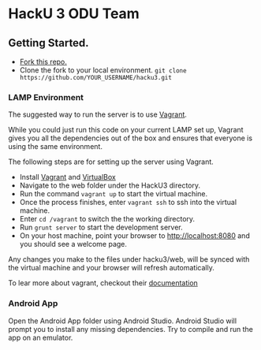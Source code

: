 # HackU 3 ODU Team
## Getting Started.
<a href="" target="_blank"></a>
- <a href="https://github.com/j-mateo/hacku3/fork" target="_blank">Fork this repo.</a>
- Clone the fork to your local environment. `git clone https://github.com/YOUR_USERNAME/hacku3.git`

### LAMP Environment
The suggested way to run the server is to use <a href="https://www.vagrantup.com" target="_blank">Vagrant</a>.

While you could just run this code on your current LAMP set up, Vagrant gives you all the dependencies out of the box and ensures that everyone is using the same environment.

The following steps are for setting up the server using Vagrant.

- Install <a href="https://www.vagrantup.com" target="_blank">Vagrant</a> and <a href="https://virtualbox.org" target="_blank">VirtualBox</a>
- Navigate to the web folder under the HackU3 directory.
- Run the command `vagrant up` to start the virtual machine.
- Once the process finishes, enter `vagrant ssh` to ssh into the virtual machine.
- Enter `cd /vagrant` to switch the the working directory.
- Run `grunt server` to start the development server.
- On your host machine, point your browser to <a href="http://localhost:8080" target="_blank">http://localhost:8080</a> and you should see a welcome page.

Any changes you make to the files under hacku3/web, will be synced with the virtual machine and your browser will refresh automatically.

To lear more about vagrant, checkout their <a href="http://docs.vagrantup.com/v2/why-vagrant/index.html" target="_blank">documentation</a>

### Android App
Open the Android App folder using Android Studio. Android Studio will prompt you to install any missing dependencies. Try to compile and run the app on an emulator.
